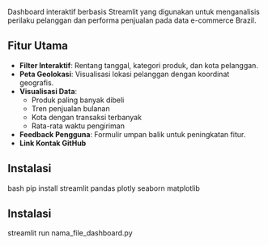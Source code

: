 Dashboard interaktif berbasis Streamlit yang digunakan untuk menganalisis perilaku pelanggan dan performa penjualan pada data e-commerce Brazil.

## Fitur Utama

- **Filter Interaktif**: Rentang tanggal, kategori produk, dan kota pelanggan.
- **Peta Geolokasi**: Visualisasi lokasi pelanggan dengan koordinat geografis.
- **Visualisasi Data**:
  - Produk paling banyak dibeli
  - Tren penjualan bulanan
  - Kota dengan transaksi terbanyak
  - Rata-rata waktu pengiriman
- **Feedback Pengguna**: Formulir umpan balik untuk peningkatan fitur.
- **Link Kontak GitHub**

##  Instalasi

bash
pip install streamlit pandas plotly seaborn matplotlib


##  Instalasi
streamlit run nama_file_dashboard.py
